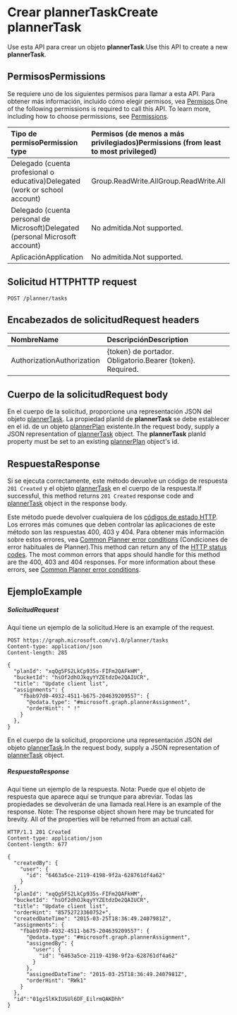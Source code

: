 # <a name="create-plannertask"></a><span data-ttu-id="7b17e-101">Crear plannerTask</span><span class="sxs-lookup"><span data-stu-id="7b17e-101">Create plannerTask</span></span>

<span data-ttu-id="7b17e-102">Use esta API para crear un objeto **plannerTask**.</span><span class="sxs-lookup"><span data-stu-id="7b17e-102">Use this API to create a new **plannerTask**.</span></span>
## <a name="permissions"></a><span data-ttu-id="7b17e-103">Permisos</span><span class="sxs-lookup"><span data-stu-id="7b17e-103">Permissions</span></span>
<span data-ttu-id="7b17e-p101">Se requiere uno de los siguientes permisos para llamar a esta API. Para obtener más información, incluido cómo elegir permisos, vea [Permisos](../../../concepts/permissions_reference.md).</span><span class="sxs-lookup"><span data-stu-id="7b17e-p101">One of the following permissions is required to call this API. To learn more, including how to choose permissions, see [Permissions](../../../concepts/permissions_reference.md).</span></span>

|<span data-ttu-id="7b17e-106">Tipo de permiso</span><span class="sxs-lookup"><span data-stu-id="7b17e-106">Permission type</span></span>      | <span data-ttu-id="7b17e-107">Permisos (de menos a más privilegiados)</span><span class="sxs-lookup"><span data-stu-id="7b17e-107">Permissions (from least to most privileged)</span></span>              |
|:--------------------|:---------------------------------------------------------|
|<span data-ttu-id="7b17e-108">Delegado (cuenta profesional o educativa)</span><span class="sxs-lookup"><span data-stu-id="7b17e-108">Delegated (work or school account)</span></span> | <span data-ttu-id="7b17e-109">Group.ReadWrite.All</span><span class="sxs-lookup"><span data-stu-id="7b17e-109">Group.ReadWrite.All</span></span>    |
|<span data-ttu-id="7b17e-110">Delegado (cuenta personal de Microsoft)</span><span class="sxs-lookup"><span data-stu-id="7b17e-110">Delegated (personal Microsoft account)</span></span> | <span data-ttu-id="7b17e-111">No admitida.</span><span class="sxs-lookup"><span data-stu-id="7b17e-111">Not supported.</span></span>    |
|<span data-ttu-id="7b17e-112">Aplicación</span><span class="sxs-lookup"><span data-stu-id="7b17e-112">Application</span></span> | <span data-ttu-id="7b17e-113">No admitida.</span><span class="sxs-lookup"><span data-stu-id="7b17e-113">Not supported.</span></span> |

## <a name="http-request"></a><span data-ttu-id="7b17e-114">Solicitud HTTP</span><span class="sxs-lookup"><span data-stu-id="7b17e-114">HTTP request</span></span>
<!-- { "blockType": "ignored" } -->
```http
POST /planner/tasks

```
## <a name="request-headers"></a><span data-ttu-id="7b17e-115">Encabezados de solicitud</span><span class="sxs-lookup"><span data-stu-id="7b17e-115">Request headers</span></span>
| <span data-ttu-id="7b17e-116">Nombre</span><span class="sxs-lookup"><span data-stu-id="7b17e-116">Name</span></span>       | <span data-ttu-id="7b17e-117">Descripción</span><span class="sxs-lookup"><span data-stu-id="7b17e-117">Description</span></span>|
|:---------------|:----------|
| <span data-ttu-id="7b17e-118">Authorization</span><span class="sxs-lookup"><span data-stu-id="7b17e-118">Authorization</span></span>  | <span data-ttu-id="7b17e-p102">{token} de portador. Obligatorio.</span><span class="sxs-lookup"><span data-stu-id="7b17e-p102">Bearer {token}. Required.</span></span> |

## <a name="request-body"></a><span data-ttu-id="7b17e-121">Cuerpo de la solicitud</span><span class="sxs-lookup"><span data-stu-id="7b17e-121">Request body</span></span>
<span data-ttu-id="7b17e-p103">En el cuerpo de la solicitud, proporcione una representación JSON del objeto [plannerTask](../resources/plannertask.md). La propiedad planId de **plannerTask** se debe establecer en el id. de un objeto [plannerPlan](../resources/plannerplan.md) existente.</span><span class="sxs-lookup"><span data-stu-id="7b17e-p103">In the request body, supply a JSON representation of [plannerTask](../resources/plannertask.md) object. The **plannerTask** planId property must be set to an existing [plannerPlan](../resources/plannerplan.md) object's id.</span></span>

## <a name="response"></a><span data-ttu-id="7b17e-124">Respuesta</span><span class="sxs-lookup"><span data-stu-id="7b17e-124">Response</span></span>

<span data-ttu-id="7b17e-125">Si se ejecuta correctamente, este método devuelve un código de respuesta `201 Created` y el objeto [plannerTask](../resources/plannertask.md) en el cuerpo de la respuesta.</span><span class="sxs-lookup"><span data-stu-id="7b17e-125">If successful, this method returns `201 Created` response code and [plannerTask](../resources/plannertask.md) object in the response body.</span></span>

<span data-ttu-id="7b17e-p104">Este método puede devolver cualquiera de los [códigos de estado HTTP](../../../concepts/errors.md). Los errores más comunes que deben controlar las aplicaciones de este método son las respuestas 400, 403 y 404. Para obtener más información sobre estos errores, vea [Common Planner error conditions](../resources/planner_overview.md#common-planner-error-conditions) (Condiciones de error habituales de Planner).</span><span class="sxs-lookup"><span data-stu-id="7b17e-p104">This method can return any of the [HTTP status codes](../../../concepts/errors.md). The most common errors that apps should handle for this method are the 400, 403 and 404 responses. For more information about these errors, see [Common Planner error conditions](../resources/planner_overview.md#common-planner-error-conditions).</span></span>

## <a name="example"></a><span data-ttu-id="7b17e-129">Ejemplo</span><span class="sxs-lookup"><span data-stu-id="7b17e-129">Example</span></span>
##### <a name="request"></a><span data-ttu-id="7b17e-130">Solicitud</span><span class="sxs-lookup"><span data-stu-id="7b17e-130">Request</span></span>
<span data-ttu-id="7b17e-131">Aquí tiene un ejemplo de la solicitud.</span><span class="sxs-lookup"><span data-stu-id="7b17e-131">Here is an example of the request.</span></span>
<!-- {
  "blockType": "request",
  "name": "create_plannertask_from_planner"
}-->
```http
POST https://graph.microsoft.com/v1.0/planner/tasks
Content-type: application/json
Content-length: 285

{
  "planId": "xqQg5FS2LkCp935s-FIFm2QAFkHM",
  "bucketId": "hsOf2dhOJkqyYYZEtdzDe2QAIUCR",
  "title": "Update client list",
  "assignments": {
    "fbab97d0-4932-4511-b675-204639209557": {
      "@odata.type": "#microsoft.graph.plannerAssignment",
      "orderHint": " !"
    }
  },
}
```
<span data-ttu-id="7b17e-132">En el cuerpo de la solicitud, proporcione una representación JSON del objeto [plannerTask](../resources/plannertask.md).</span><span class="sxs-lookup"><span data-stu-id="7b17e-132">In the request body, supply a JSON representation of [plannerTask](../resources/plannertask.md) object.</span></span>
##### <a name="response"></a><span data-ttu-id="7b17e-133">Respuesta</span><span class="sxs-lookup"><span data-stu-id="7b17e-133">Response</span></span>
<span data-ttu-id="7b17e-p105">Aquí tiene un ejemplo de la respuesta. Nota: Puede que el objeto de respuesta que aparece aquí se trunque para abreviar. Todas las propiedades se devolverán de una llamada real.</span><span class="sxs-lookup"><span data-stu-id="7b17e-p105">Here is an example of the response. Note: The response object shown here may be truncated for brevity. All of the properties will be returned from an actual call.</span></span>
<!-- {
  "blockType": "response",
  "truncated": true,
  "@odata.type": "microsoft.graph.plannerTask"
} -->
```http
HTTP/1.1 201 Created
Content-type: application/json
Content-length: 677

{
  "createdBy": {
    "user": {
      "id": "6463a5ce-2119-4198-9f2a-628761df4a62"
    }
  },
  "planId": "xqQg5FS2LkCp935s-FIFm2QAFkHM",
  "bucketId": "hsOf2dhOJkqyYYZEtdzDe2QAIUCR",
  "title": "Update client list",
  "orderHint": "85752723360752+",
  "createdDateTime": "2015-03-25T18:36:49.2407981Z",
  "assignments": {
    "fbab97d0-4932-4511-b675-204639209557": {
      "@odata.type": "#microsoft.graph.plannerAssignment",
      "assignedBy": {
        "user": {
          "id": "6463a5ce-2119-4198-9f2a-628761df4a62"
        }
      },
      "assignedDateTime": "2015-03-25T18:36:49.2407981Z",
      "orderHint": "RWk1"
    }
  },
  "id":"01gzSlKkIUSUl6DF_EilrmQAKDhh"
}
```

<!-- uuid: 8fcb5dbc-d5aa-4681-8e31-b001d5168d79
2015-10-25 14:57:30 UTC -->
<!-- {
  "type": "#page.annotation",
  "description": "Create plannerTask",
  "keywords": "",
  "section": "documentation",
  "tocPath": ""
}-->